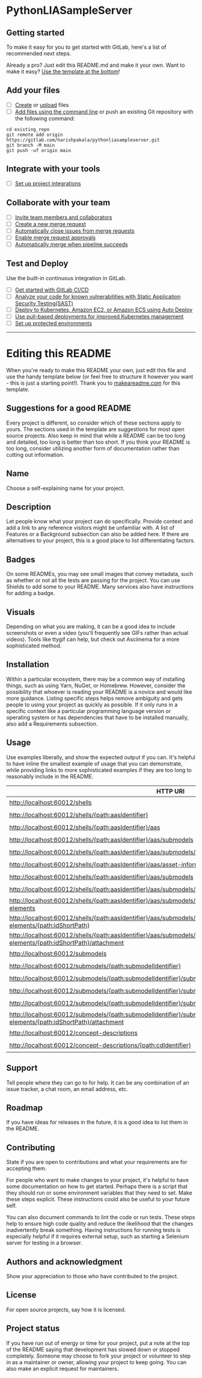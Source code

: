 # PythonLIASampleServer



## Getting started

To make it easy for you to get started with GitLab, here's a list of recommended next steps.

Already a pro? Just edit this README.md and make it your own. Want to make it easy? [Use the template at the bottom](#editing-this-readme)!

## Add your files

- [ ] [Create](https://gitlab.com/-/experiment/new_project_readme_content:e9b9794e9cf44d1e7fdad30ca734530b?https://docs.gitlab.com/ee/user/project/repository/web_editor.html#create-a-file) or [upload](https://gitlab.com/-/experiment/new_project_readme_content:e9b9794e9cf44d1e7fdad30ca734530b?https://docs.gitlab.com/ee/user/project/repository/web_editor.html#upload-a-file) files
- [ ] [Add files using the command line](https://gitlab.com/-/experiment/new_project_readme_content:e9b9794e9cf44d1e7fdad30ca734530b?https://docs.gitlab.com/ee/gitlab-basics/add-file.html#add-a-file-using-the-command-line) or push an existing Git repository with the following command:

```
cd existing_repo
git remote add origin https://gitlab.com/harishpakala/pythonliasampleserver.git
git branch -M main
git push -uf origin main
```

## Integrate with your tools

- [ ] [Set up project integrations](https://gitlab.com/-/experiment/new_project_readme_content:e9b9794e9cf44d1e7fdad30ca734530b?https://gitlab.com/harishpakala/pythonliasampleserver/-/settings/integrations)

## Collaborate with your team

- [ ] [Invite team members and collaborators](https://gitlab.com/-/experiment/new_project_readme_content:e9b9794e9cf44d1e7fdad30ca734530b?https://docs.gitlab.com/ee/user/project/members/)
- [ ] [Create a new merge request](https://gitlab.com/-/experiment/new_project_readme_content:e9b9794e9cf44d1e7fdad30ca734530b?https://docs.gitlab.com/ee/user/project/merge_requests/creating_merge_requests.html)
- [ ] [Automatically close issues from merge requests](https://gitlab.com/-/experiment/new_project_readme_content:e9b9794e9cf44d1e7fdad30ca734530b?https://docs.gitlab.com/ee/user/project/issues/managing_issues.html#closing-issues-automatically)
- [ ] [Enable merge request approvals](https://gitlab.com/-/experiment/new_project_readme_content:e9b9794e9cf44d1e7fdad30ca734530b?https://docs.gitlab.com/ee/user/project/merge_requests/approvals/)
- [ ] [Automatically merge when pipeline succeeds](https://gitlab.com/-/experiment/new_project_readme_content:e9b9794e9cf44d1e7fdad30ca734530b?https://docs.gitlab.com/ee/user/project/merge_requests/merge_when_pipeline_succeeds.html)

## Test and Deploy

Use the built-in continuous integration in GitLab.

- [ ] [Get started with GitLab CI/CD](https://gitlab.com/-/experiment/new_project_readme_content:e9b9794e9cf44d1e7fdad30ca734530b?https://docs.gitlab.com/ee/ci/quick_start/index.html)
- [ ] [Analyze your code for known vulnerabilities with Static Application Security Testing(SAST)](https://gitlab.com/-/experiment/new_project_readme_content:e9b9794e9cf44d1e7fdad30ca734530b?https://docs.gitlab.com/ee/user/application_security/sast/)
- [ ] [Deploy to Kubernetes, Amazon EC2, or Amazon ECS using Auto Deploy](https://gitlab.com/-/experiment/new_project_readme_content:e9b9794e9cf44d1e7fdad30ca734530b?https://docs.gitlab.com/ee/topics/autodevops/requirements.html)
- [ ] [Use pull-based deployments for improved Kubernetes management](https://gitlab.com/-/experiment/new_project_readme_content:e9b9794e9cf44d1e7fdad30ca734530b?https://docs.gitlab.com/ee/user/clusters/agent/)
- [ ] [Set up protected environments](https://gitlab.com/-/experiment/new_project_readme_content:e9b9794e9cf44d1e7fdad30ca734530b?https://docs.gitlab.com/ee/ci/environments/protected_environments.html)

***

# Editing this README

When you're ready to make this README your own, just edit this file and use the handy template below (or feel free to structure it however you want - this is just a starting point!).  Thank you to [makeareadme.com](https://www.makeareadme.com) for this template.

## Suggestions for a good README
Every project is different, so consider which of these sections apply to yours. The sections used in the template are suggestions for most open source projects. Also keep in mind that while a README can be too long and detailed, too long is better than too short. If you think your README is too long, consider utilizing another form of documentation rather than cutting out information.

## Name
Choose a self-explaining name for your project.

## Description
Let people know what your project can do specifically. Provide context and add a link to any reference visitors might be unfamiliar with. A list of Features or a Background subsection can also be added here. If there are alternatives to your project, this is a good place to list differentiating factors.

## Badges
On some READMEs, you may see small images that convey metadata, such as whether or not all the tests are passing for the project. You can use Shields to add some to your README. Many services also have instructions for adding a badge.

## Visuals
Depending on what you are making, it can be a good idea to include screenshots or even a video (you'll frequently see GIFs rather than actual videos). Tools like ttygif can help, but check out Asciinema for a more sophisticated method.

## Installation
Within a particular ecosystem, there may be a common way of installing things, such as using Yarn, NuGet, or Homebrew. However, consider the possibility that whoever is reading your README is a novice and would like more guidance. Listing specific steps helps remove ambiguity and gets people to using your project as quickly as possible. If it only runs in a specific context like a particular programming language version or operating system or has dependencies that have to be installed manually, also add a Requirements subsection.

## Usage
Use examples liberally, and show the expected output if you can. It's helpful to have inline the smallest example of usage that you can demonstrate, while providing links to more sophisticated examples if they are too long to reasonably include in the README.

|                         HTTP URI                                                 |        GET         |        PUT         |       DELETE       |     POST         |
|----------------------------------------------------------------------------------| ------------------ | ------------------ | ------------------ | -----------------|
|<http://localhost:60012/shells>                                                   | ✔️|❌|❌|✔️|
|<http://localhost:60012/shells/{path:aasIdentifier}>                              | ✔️|✔️|✔️|❌|
|<http://localhost:60012/shells/{path:aasIdentifier}/aas>                          | ✔️|✔️|❌|❌|
|<http://localhost:60012/shells/{path:aasIdentifier}/aas/submodels>                | ✔️|❌|❌|✔️|
|<http://localhost:60012/shells/{path:aasIdentifier}/aas/submodels/{path:submodelIdentifier}>| ❌|❌|✔️|❌|
|<http://localhost:60012/shells/{path:aasIdentifier}/aas/asset-information>        | ✔️|✔️|❌|❌|
|<http://localhost:60012/shells/{path:aasIdentifier}/aas/submodels>        | ✔️|❌|❌|❌|
|<http://localhost:60012/shells/{path:aasIdentifier}/aas/submodels/{path:submodelIdentifier}/submodel>         | ✔️|✔️|❌|❌|
|<http://localhost:60012/shells/{path:aasIdentifier}/aas/submodels/{path:submodelIdentifier}/submodel/submodel-elements>    | ✔️|❌|❌|✔️|
|<http://localhost:60012/shells/{path:aasIdentifier}/aas/submodels/{path:submodelIdentifier}/submodel/submodel-elements/{path:idShortPath}>| ✔️|✔️|✔️|✔️|
|<http://localhost:60012/shells/{path:aasIdentifier}/aas/submodels/{path:submodelIdentifier}/submodel/submodel-elements/{path:idShortPath}/attachment> | ✔️|✔️|❌|❌|
|<http://localhost:60012/submodels> | ✔️|❌|❌|✔️|
|<http://localhost:60012/submodels/{path:submodelIdentifier}> | ✔️|✔️|❌|❌|
|<http://localhost:60012/submodels/{path:submodelIdentifier}/submodel> | ✔️|✔️|❌|❌|
|<http://localhost:60012/submodels/{path:submodelIdentifier}/submodel/submodel-elements> | ✔️|❌|❌|✔️|
|<http://localhost:60012/submodels/{path:submodelIdentifier}/submodel/submodel-elements/{path:idShortPath}> | ✔️|✔️|✔️|✔️|
|<http://localhost:60012/submodels/{path:submodelIdentifier}/submodel/submodel-elements/{path:idShortPath}/attachment>| ✔️|✔️|❌|❌|
|<http://localhost:60012/concept-descriptions>| ✔️|❌|❌|✔️|
|<http://localhost:60012/concept-descriptions/{path:cdIdentifier}>| ✔️|✔️|✔️|❌|

## Support
Tell people where they can go to for help. It can be any combination of an issue tracker, a chat room, an email address, etc.

## Roadmap
If you have ideas for releases in the future, it is a good idea to list them in the README.

## Contributing
State if you are open to contributions and what your requirements are for accepting them.

For people who want to make changes to your project, it's helpful to have some documentation on how to get started. Perhaps there is a script that they should run or some environment variables that they need to set. Make these steps explicit. These instructions could also be useful to your future self.

You can also document commands to lint the code or run tests. These steps help to ensure high code quality and reduce the likelihood that the changes inadvertently break something. Having instructions for running tests is especially helpful if it requires external setup, such as starting a Selenium server for testing in a browser.

## Authors and acknowledgment
Show your appreciation to those who have contributed to the project.

## License
For open source projects, say how it is licensed.

## Project status
If you have run out of energy or time for your project, put a note at the top of the README saying that development has slowed down or stopped completely. Someone may choose to fork your project or volunteer to step in as a maintainer or owner, allowing your project to keep going. You can also make an explicit request for maintainers.

